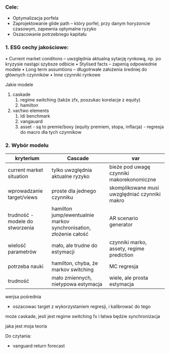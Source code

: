 ### Cele:
*	Optymalizacja porfela
*	Zaprojektowanie glide path – który porfel, przy danym horyzoncie czasowym, zapewnia optymalne ryzyko
*	Oszacowanie potrzebnego kapitału



### 1. ESG cechy jakościowe:
•	Current market conditons – uwzględnia aktualną sytację rynkową, np. po kryzysie nastąpi szybsze odbicie
•	Stylised facts – zapenią odpowiednie modele
•	Long term assumtions – długotrwałe założenia średniej do głównych czynników
•	Inne czynniki rynkowe


Jakie modele
1. caskade
   1. regime switching (także zfx, poszukac korelacje z equity) 
   2. hamilton
2. var/two elements
   1. ldi benchmark
   2. vangauard
   3. asset - są to premie/boxy (equity premiem, stopa, inflacja) - regresja do macro dla tych czynnikow 

### 2. Wybór modelu

| kryterium | Cascade | var | 
| --- | --- | --- |
| current market situation | tylko uwzględnia aktualne ryzyko | bieże pod uwagę czynniki makorekonomiczne |  
| wprowadzanie target/views | proste dla jednego czynniku | skomplikowane musi uwzględniać czynniki makro | 
| trudność - modele do stworzenia | hamilton jump/ewentualnie markov synchronisation, złożenie całość | AR scenario generator |
| wielość parametrów | mało, ale trudne do estymacji  | czynniki marko, assety, regime prediction |
| potrzeba nauki | hamilton, chyba, że markov switching | MC regresja |
| trudność | mało zmiennych, nietypowa estymacja | wiele, ale prosta estymacja | 

werjsa pośrednia
- oszacowac target z wykorzystaniem regresji, i kalibrować do tego

może caskade, jesli jest regime switching fx i łatwa będzie synchronizacja

jaka jest moja teoria




Do czytania:
- vanguard return forecast